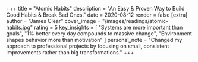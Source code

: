 +++
title = "Atomic Habits"
description = "An Easy & Proven Way to Build Good Habits & Break Bad Ones."
date = 2020-08-12
render = false
[extra]
author = "James Clear"
cover_image = "/images/readings/atomic-habits.jpg"
rating = 5
key_insights = [
    "Systems are more important than goals",
    "1% better every day compounds to massive change",
    "Environment shapes behavior more than motivation"
]
personal_note = "Changed my approach to professional projects by focusing on small, consistent improvements rather than big transformations."
+++
